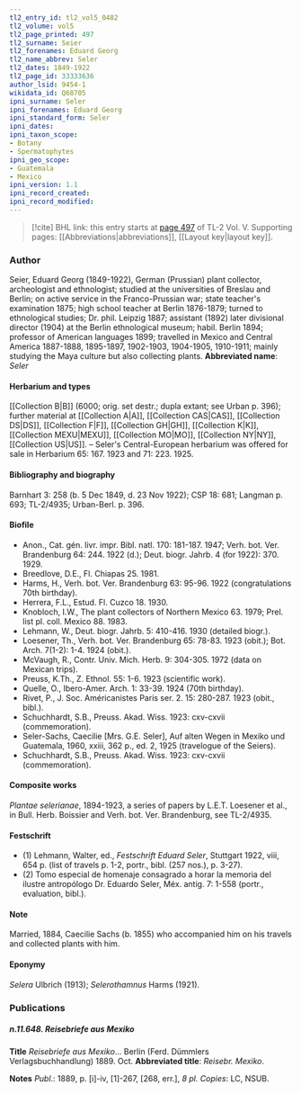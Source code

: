 ```yaml
---
tl2_entry_id: tl2_vol5_0482
tl2_volume: vol5
tl2_page_printed: 497
tl2_surname: Seier
tl2_forenames: Eduard Georg
tl2_name_abbrev: Seler
tl2_dates: 1849-1922
tl2_page_id: 33333636
author_lsid: 9454-1
wikidata_id: Q68705
ipni_surname: Seler
ipni_forenames: Eduard Georg
ipni_standard_form: Seler
ipni_dates: 
ipni_taxon_scope: 
- Botany
- Spermatophytes
ipni_geo_scope: 
- Guatemala
- Mexico
ipni_version: 1.1
ipni_record_created: 
ipni_record_modified:
---
```



> [!cite] BHL link: this entry starts at [page 497](https://www.biodiversitylibrary.org/page/33333636) of TL-2 Vol. V.
> Supporting pages: [[Abbreviations|abbreviations]], [[Layout key|layout key]].

### Author

Seier, Eduard Georg (1849-1922), German (Prussian) plant collector, archeologist and ethnologist; studied at the universities of Breslau and Berlin; on active service in the Franco-Prussian war; state teacher's examination 1875; high school teacher at Berlin 1876-1879; turned to ethnological studies; Dr. phil. Leipzig 1887; assistant (1892) later divisional director (1904) at the Berlin ethnological museum; habil. Berlin 1894; professor of American languages 1899; travelled in Mexico and Central America 1887-1888, 1895-1897, 1902-1903, 1904-1905, 1910-1911; mainly studying the Maya culture but also collecting plants. 
**Abbreviated name**: *Seler*

#### Herbarium and types

[[Collection B|B]] (6000; orig. set destr.; dupla extant; see Urban p. 396); further material at [[Collection A|A]], [[Collection CAS|CAS]], [[Collection DS|DS]], [[Collection F|F]], [[Collection GH|GH]], [[Collection K|K]], [[Collection MEXU|MEXU]], [[Collection MO|MO]], [[Collection NY|NY]], [[Collection US|US]]. – Seler's Central-European herbarium was offered for sale in Herbarium 65: 167. 1923 and 71: 223. 1925.

#### Bibliography and biography

Barnhart 3: 258 (b. 5 Dec 1849, d. 23 Nov 1922); CSP 18: 681; Langman p. 693; TL-2/4935; Urban-Berl. p. 396.

#### Biofile

- Anon., Cat. gén. livr. impr. Bibl. natl. 170: 181-187. 1947; Verh. bot. Ver. Brandenburg 64: 244. 1922 (d.); Deut. biogr. Jahrb. 4 (for 1922): 370. 1929.
- Breedlove, D.E., Fl. Chiapas 25. 1981.
- Harms, H., Verh. bot. Ver. Brandenburg 63: 95-96. 1922 (congratulations 70th birthday).
- Herrera, F.L., Estud. Fl. Cuzco 18. 1930.
- Knobloch, I.W., The plant collectors of Northern Mexico 63. 1979; Prel. list pl. coll. Mexico 88. 1983.
- Lehmann, W., Deut. biogr. Jahrb. 5: 410-416. 1930 (detailed biogr.).
- Loesener, Th., Verh. bot. Ver. Brandenburg 65: 78-83. 1923 (obit.); Bot. Arch. 7(1-2): 1-4. 1924 (obit.).
- McVaugh, R., Contr. Univ. Mich. Herb. 9: 304-305. 1972 (data on Mexican trips).
- Preuss, K.Th., Z. Ethnol. 55: 1-6. 1923 (scientific work).
- Quelle, O., Ibero-Amer. Arch. 1: 33-39. 1924 (70th birthday).
- Rivet, P., J. Soc. Américanistes Paris ser. 2. 15: 280-287. 1923 (obit., bibl.).
- Schuchhardt, S.B., Preuss. Akad. Wiss. 1923: cxv-cxvii (commemoration).
- Seler-Sachs, Caecilie \[Mrs. G.E. Seler\], Auf alten Wegen in Mexiko und Guatemala, 1960, xxiii, 362 p., ed. 2, 1925 (travelogue of the Seiers).
- Schuchhardt, S.B., Preuss. Akad. Wiss. 1923: cxv-cxvii (commemoration).

#### Composite works

*Plantae selerianae*, 1894-1923, a series of papers by L.E.T. Loesener et al., in Bull. Herb. Boissier and Verh. bot. Ver. Brandenburg, see TL-2/4935.

#### Festschrift

- (1) Lehmann, Walter, ed., *Festschrift Eduard Seler*, Stuttgart 1922, viii, 654 p. (list of travels p. 1-2, portr., bibl. (257 nos.), p. 3-27).
- (2) Tomo especial de homenaje consagrado a horar la memoria del ilustre antropólogo Dr. Eduardo Seler, Méx. antig. 7: 1-558 (portr., evaluation, bibl.).

#### Note

Married, 1884, Caecilie Sachs (b. 1855) who accompanied him on his travels and collected plants with him.

#### Eponymy

*Selera* Ulbrich (1913); *Selerothamnus* Harms (1921).

### Publications

##### n.11.648. Reisebriefe aus Mexiko

**Title**
*Reisebriefe aus Mexiko*... Berlin (Ferd. Dümmlers Verlagsbuchhandlung) 1889. Oct.
**Abbreviated title**: *Reisebr. Mexiko*.

**Notes**
*Publ*.: 1889, p. \[i\]-iv, \[1\]-267, \[268, err.\], *8 pl. Copies*: LC, NSUB.

